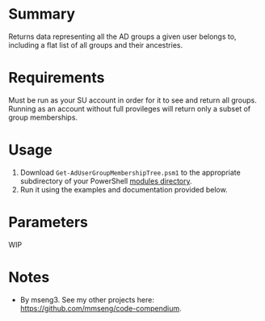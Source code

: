 # Summary
Returns data representing all the AD groups a given user belongs to, including a flat list of all groups and their ancestries.  

# Requirements
Must be run as your SU account in order for it to see and return all groups. Running as an account without full provileges will return only a subset of group memberships.  

# Usage
1. Download `Get-AdUserGroupMembershipTree.psm1` to the appropriate subdirectory of your PowerShell [modules directory](https://github.com/engrit-illinois/how-to-install-a-custom-powershell-module).
2. Run it using the examples and documentation provided below.

# Parameters
WIP

# Notes
- By mseng3. See my other projects here: https://github.com/mmseng/code-compendium.